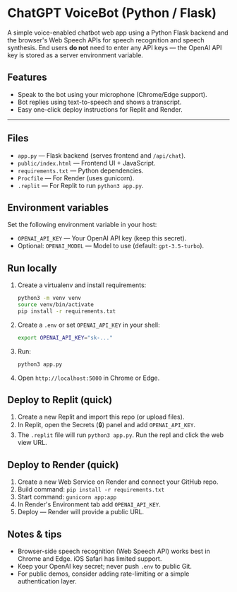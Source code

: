 # ChatGPT VoiceBot (Python / Flask)
A simple voice-enabled chatbot web app using a Python Flask backend and the browser's Web Speech APIs for speech recognition and speech synthesis.
End users **do not** need to enter any API keys — the OpenAI API key is stored as a server environment variable.

## Features
- Speak to the bot using your microphone (Chrome/Edge support).
- Bot replies using text-to-speech and shows a transcript.
- Easy one-click deploy instructions for Replit and Render.

---
## Files
- `app.py` — Flask backend (serves frontend and `/api/chat`).
- `public/index.html` — Frontend UI + JavaScript.
- `requirements.txt` — Python dependencies.
- `Procfile` — For Render (uses gunicorn).
- `.replit` — For Replit to run `python3 app.py`.

## Environment variables
Set the following environment variable in your host:
- `OPENAI_API_KEY` — Your OpenAI API key (keep this secret).
- Optional: `OPENAI_MODEL` — Model to use (default: `gpt-3.5-turbo`).

## Run locally
1. Create a virtualenv and install requirements:
   ```bash
   python3 -m venv venv
   source venv/bin/activate
   pip install -r requirements.txt
   ```
2. Create a `.env` or set `OPENAI_API_KEY` in your shell:
   ```bash
   export OPENAI_API_KEY="sk-..."
   ```
3. Run:
   ```bash
   python3 app.py
   ```
4. Open `http://localhost:5000` in Chrome or Edge.

## Deploy to Replit (quick)
1. Create a new Replit and import this repo (or upload files).
2. In Replit, open the Secrets (🔒) panel and add `OPENAI_API_KEY`.
3. The `.replit` file will run `python3 app.py`. Run the repl and click the web view URL.

## Deploy to Render (quick)
1. Create a new Web Service on Render and connect your GitHub repo.
2. Build command: `pip install -r requirements.txt`
3. Start command: `gunicorn app:app`
4. In Render's Environment tab add `OPENAI_API_KEY`.
5. Deploy — Render will provide a public URL.

## Notes & tips
- Browser-side speech recognition (Web Speech API) works best in Chrome and Edge. iOS Safari has limited support.
- Keep your OpenAI key secret; never push `.env` to public Git.
- For public demos, consider adding rate-limiting or a simple authentication layer.
